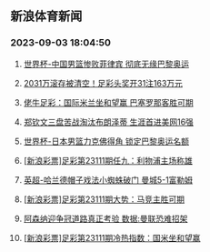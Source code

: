 ## 新浪体育新闻 
### 2023-09-03 18:04:50

1. [世界杯-中国男篮惨败菲律宾 彻底无缘巴黎奥运](https://sports.sina.com.cn/basketball/cba/2023-09-02/doc-imzkirhe1258891.shtml)

2. [2031万滚存被清空！足彩头奖开31注163万元](https://sports.sina.com.cn/l/2023-09-03/doc-imzkksts0685069.shtml)

3. [佬牛足彩：国际米兰坐和望赢 巴塞罗那客胜可期](https://sports.sina.com.cn/l/2023-09-03/doc-imzkkwzn3797109.shtml)

4. [郑钦文三盘苦战淘汰布朗泽蒂 生涯首进美网16强](https://sports.sina.com.cn/tennis/china/2023-09-03/doc-imzkknms4028063.shtml)

5. [世界杯-日本男篮力克佛得角 锁定巴黎奥运名额](https://sports.sina.com.cn/basketball/cba/2023-09-02/doc-imzkirhe1249857.shtml)

6. [[新浪彩票]足彩第23111期任九：利物浦主场称雄](https://sports.sina.com.cn/l/2023-09-03/doc-imzkksts0686116.shtml)

7. [英超-哈兰德帽子戏法小蜘蛛破门 曼城5-1富勒姆](https://sports.sina.com.cn/g/pl/2023-09-03/doc-imzkksts0684069.shtml)

8. [[新浪彩票]足彩第23111期大势：马竞主胜可期](https://sports.sina.com.cn/l/2023-09-03/doc-imzkksts0685619.shtml)

9. [阿森纳迎争冠道路真正考验 数据:曼联恐难招架](https://sports.sina.com.cn/l/2023-09-03/doc-imzkevme7750985.shtml)

10. [[新浪彩票]足彩第23111期冷热指数：国米坐和望赢](https://sports.sina.com.cn/l/2023-09-03/doc-imzkkstk5760173.shtml)

